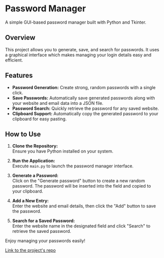 # Password Manager

A simple GUI-based password manager built with Python and Tkinter.

## Overview

This project allows you to generate, save, and search for passwords. It uses a graphical interface which makes managing your login details easy and efficient.

## Features

- **Password Generation:** Create strong, random passwords with a single click.
- **Save Passwords:** Automatically save generated passwords along with your website and email data into a JSON file.
- **Password Search:** Quickly retrieve the password for any saved website.
- **Clipboard Support:** Automatically copy the generated password to your clipboard for easy pasting.

## How to Use

1. **Clone the Repository:**  
    Ensure you have Python installed on your system.

2. **Run the Application:**  
    Execute `main.py` to launch the password manager interface.

3. **Generate a Password:**  
    Click on the "Generate password" button to create a new random password. The password will be inserted into the field and copied to your clipboard.

4. **Add a New Entry:**  
    Enter the website and email details, then click the "Add" button to save the password.

5. **Search for a Saved Password:**  
    Enter the website name in the designated field and click "Search" to retrieve the saved password.


Enjoy managing your passwords easily!

[Link to the project's repo](https://github.com/Songhai9/Password-Manager)
